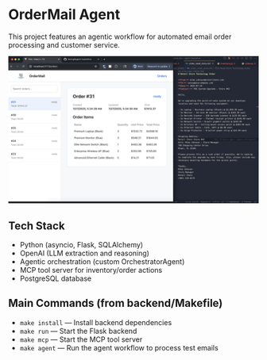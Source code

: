 # OrderMail Agent

This project features an agentic workflow for automated email order processing and customer service.


![Order Processing Agent Screenshot](screenshot/Xnip2025-07-26_22-27-36.png)



## Tech Stack
- Python (asyncio, Flask, SQLAlchemy)
- OpenAI (LLM extraction and reasoning)
- Agentic orchestration (custom OrchestratorAgent)
- MCP tool server for inventory/order actions
- PostgreSQL database


## Main Commands (from backend/Makefile)
- `make install` — Install backend dependencies
- `make run` — Start the Flask backend
- `make mcp` — Start the MCP tool server
- `make agent` — Run the agent workflow to process test emails

